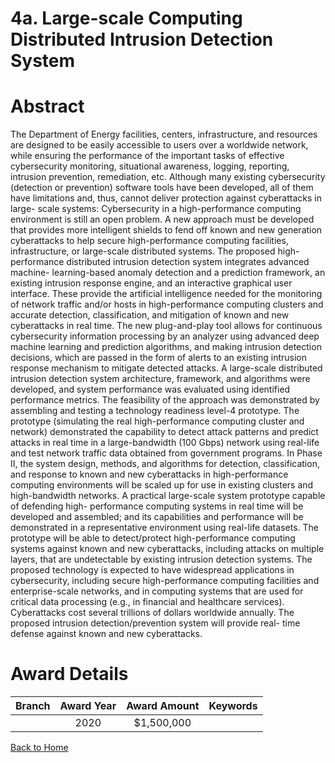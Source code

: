 
4a. Large-scale Computing Distributed Intrusion Detection System
================================================================

# Abstract


The Department of Energy facilities, centers, infrastructure, and resources are designed to be easily accessible to users over a worldwide network, while ensuring the performance of the important tasks of effective cybersecurity monitoring, situational awareness, logging, reporting, intrusion prevention, remediation, etc. Although many existing cybersecurity (detection or prevention) software tools have been developed, all of them have limitations and, thus, cannot deliver protection against cyberattacks in large- scale systems: Cybersecurity in a high-performance computing environment is still an open problem. A new approach must be developed that provides more intelligent shields to fend off known and new generation cyberattacks to help secure high-performance computing facilities, infrastructure, or large-scale distributed systems. The proposed high-performance distributed intrusion detection system integrates advanced machine- learning-based anomaly detection and a prediction framework, an existing intrusion response engine, and an interactive graphical user interface. These provide the artificial intelligence needed for the monitoring of network traffic and/or hosts in high-performance computing clusters and accurate detection, classification, and mitigation of known and new cyberattacks in real time. The new plug-and-play tool allows for continuous cybersecurity information processing by an analyzer using advanced deep machine learning and prediction algorithms, and making intrusion detection decisions, which are passed in the form of alerts to an existing intrusion response mechanism to mitigate detected attacks. A large-scale distributed intrusion detection system architecture, framework, and algorithms were developed, and system performance was evaluated using identified performance metrics. The feasibility of the approach was demonstrated by assembling and testing a technology readiness level-4 prototype. The prototype (simulating the real high-performance computing cluster and network) demonstrated the capability to detect attack patterns and predict attacks in real time in a large-bandwidth (100 Gbps) network using real-life and test network traffic data obtained from government programs. In Phase II, the system design, methods, and algorithms for detection, classification, and response to known and new cyberattacks in high-performance computing environments will be scaled up for use in existing clusters and high-bandwidth networks. A practical large-scale system prototype capable of defending high- performance computing systems in real time will be developed and assembled; and its capabilities and performance will be demonstrated in a representative environment using real-life datasets. The prototype will be able to detect/protect high-performance computing systems against known and new cyberattacks, including attacks on multiple layers, that are undetectable by existing intrusion detection systems. The proposed technology is expected to have widespread applications in cybersecurity, including secure high-performance computing facilities and enterprise-scale networks, and in computing systems that are used for critical data processing (e.g., in financial and healthcare services). Cyberattacks cost several trillions of dollars worldwide annually. The proposed intrusion detection/prevention system will provide real- time defense against known and new cyberattacks.  

# Award Details

|Branch|Award Year|Award Amount|Keywords|
| :---: | :---: | :---: | :---: |
||2020|$1,500,000||
  
  


[Back to Home](https://github.com/chrischow/dod_sbir_awards/Reports/CC/#815)